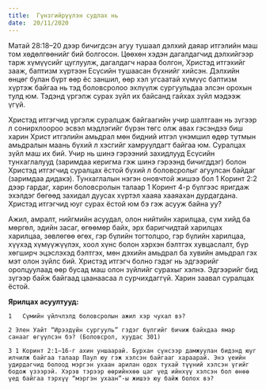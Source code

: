 ```yaml
---
title:  Гүнзгийрүүлэн судлах нь
date:  20/11/2020
---
```


Матай 28:18–20 дээр бичигдсэн агуу тушаал дэлхий даяар итгэлийн маш том хөдөлгөөнийг бий болгосон. Цөөхөн хэдэн дагалдагчид дэлхийгээр тарж хүмүүсийг цуглуулж, дагалдагч нараа болгон, Христэд итгэхийг зааж, баптизм хүртээн Есүсийн тушаасан бүхнийг хийсэн. Дэлхийн өнцөг булан бүрт өөр ёс заншил, өөр хэл угсаатай хүмүүс баптизм хүртэж байгаа нь тэд боловсролоо эхлүүлж сургуульдаа элсэн орохын тулд юм. Тэдэнд үргэлж сурах зүйл их байсанд гайхах зүйл мэдээж үгүй.

Христэд итгэгчид үргэлж суралцаж байгаагийн учир шалтгаан нь зүгээр л сонирхлоороо эсвэл мэдлэгийг бүрэн төгс олж авах гэсэндээ биш харин Христ итгэлийн амьдрал мөн бидний итгэл үнэмшил өдөр тутмын амьдралын маань бүхий л хэсгийг хамруулдагт байгаа юм. Суралцах зүйл маш их бий. Учир нь шинэ гэрээний захидлууд Есүсийн тунхаглалууд (заримдаа керигма гэж шинэ гэрээнд бичигддэг) болон Христэд итгэгчид суралцах ёстой бүхий л боловсролыг агуулсан байдаг (заримдаа дидакэ). Тунхаглалын нэгэн оновчтой жишээ бол 1 Коринт 2:2 дээр гардаг, харин боловсролын талаар 1 Коринт 4-р бүлгээс яригдаж эхэлдэг бөгөөд захидал дуусах хүртэл хааяа хааяахан дурдагдана. Христэд итгэгчид юуг сурах ёстой юм бэ гэж асууж байна уу?

Ажил, амралт, нийгмийн асуудал, олон нийтийн харилцаа, сүм хийд ба мөргөл, эдийн засаг, өгөөмөр байх, эрх баригчидтай харилцах харилцаа, зөвлөгөө өгөх, гэр бүлийн тогтолцоо, гэр бүлийн харилцаа, хүүхэд хүмүүжүүлэх, хоол хүнс болон хэрхэн бэлтгэх хувцаслалт, бүр хөгширч эцэслэхэд бэлтгэх, мөн дэхийн амьдрал ба хувийн амьдрал гэх мэт олон зүйлс бий. Христэд итгэгч болно гэдэг нь эдгээрийг оролцуулаад өөр бусад маш олон зүйлийг сурахыг хэлнэ. Эдгээрийг бид зүгээр байж байгаад цаанаасаа л сурчихдаггүй. Харин заавал суралцах ёстой.

**Ярилцах асуултууд:**

`1   Сүмийн үйлчлэлд боловсролын ажил хэр чухал вэ?`

`2 Элен Уайт “Ирээдүйн сургууль” гэдэг бүлгийг бичиж байхдаа ямар санааг өгүүлсэн бэ? (Боловсрол, хуудас 301)`

`3 1 Коринт 2:1–16-г ахин уншаарай. Бурхан сүнсээр дамжуулан бидэнд юуг илчилж байгаа талаар Паул юу гэж хэлсэн байгааг хараарай. Энэ үеийн удирдагчид болоод мэргэн ухаан арилан одох тухай түүний хэлсэн үгийг бодож үзээрэй. Хэрэв тэрээр өөрийнхөө цаг үед ийнхүү хэлсэн бол өнөө үед байгаа тэрхүү “мэргэн ухаан”-ы жишээ юу байж болох вэ?`